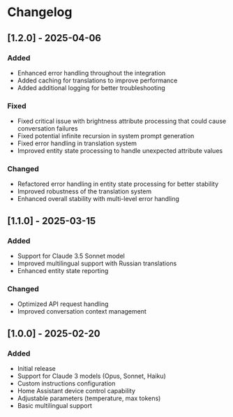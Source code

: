 # Changelog

## [1.2.0] - 2025-04-06

### Added
- Enhanced error handling throughout the integration
- Added caching for translations to improve performance
- Added additional logging for better troubleshooting

### Fixed
- Fixed critical issue with brightness attribute processing that could cause conversation failures
- Fixed potential infinite recursion in system prompt generation
- Fixed error handling in translation system
- Improved entity state processing to handle unexpected attribute values

### Changed
- Refactored error handling in entity state processing for better stability
- Improved robustness of the translation system
- Enhanced overall stability with multi-level error handling

## [1.1.0] - 2025-03-15

### Added
- Support for Claude 3.5 Sonnet model
- Improved multilingual support with Russian translations
- Enhanced entity state reporting

### Changed
- Optimized API request handling
- Improved conversation context management

## [1.0.0] - 2025-02-20

### Added
- Initial release
- Support for Claude 3 models (Opus, Sonnet, Haiku)
- Custom instructions configuration
- Home Assistant device control capability
- Adjustable parameters (temperature, max tokens)
- Basic multilingual support